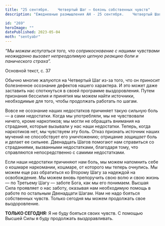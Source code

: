 ```yaml
---
title: "25 сентября.    Четвертый Шаг — боязнь собственных чувств"
description: "Ежедневные размышления АН - 25 сентября.    Четвертый Шаг — боязнь собственных чувств"

id: "269"
heroImage: ""
datePublished: 2023-05-04
moth: "sentyabr"
---
```


_“Мы можем испугаться того, что соприкосновение с нашими чувствами неожиданно
вызовет непреодолимую цепную реакцию боли и панического страха”._

Основной текст, с. 37

Обычно многие жалуются на Четвертый Шаг из-за того, что он приносит
болезненное осознание дефектов нашего характера. И это может даже заставить
нас споткнуться в своей программе выздоровления. Путем признания бессилия и
принятия мы можем найти источники, необходимые для того, чтобы продолжать
работать по шагам.

Вовсе не осознание наших недостатков причиняет такую сильную боль — а сами
недостатки. Когда мы употребляли, мы не чувствовали ничего, кроме наркотиков;
мы могли не обращать внимания на страдания, которые вызывали у нас наши
недостатки. Теперь, когда наркотиков нет, мы чувствуем эту боль. Отказ
признать источник наших мучений не способствует его уничтожению; отрицание
_защищает_ боль и делает ее сильнее. Двенадцать Шагов помогают нам справиться
со страданиями, вызванными недостатками, благодаря тому, что справляются
непосредственно с самими недостатками.

Если наши недостатки причиняют нам боль, мы можем напомнить себе о кошмаре
наркомании, кошмаре, от которого мы теперь очнулись. Мы можем еще раз
обратиться ко Второму Шагу за надеждой на освобождение. Мы можем вновь
препоручить свою волю и свою жизнь — по Третьему Шагу — заботе Бога, как мы
его понимаем. Высшая Сила проявляет о нас заботу, оказывая нам необходимую
помощь в работе по остальным Двенадцати Шагам. Нам не надо бояться собственных
чувств. Только сегодня мы можем продолжать свое выздоровление.

**ТОЛЬКО СЕГОДНЯ:** Я не буду бояться своих чувств. С помощью Высшей Силы я
буду продолжать выздоравливать.

